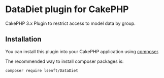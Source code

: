 # DataDiet plugin for CakePHP

CakePHP 3.x Plugin to restrict access to model data by group.

## Installation

You can install this plugin into your CakePHP application using [composer](http://getcomposer.org).

The recommended way to install composer packages is:

```
composer require lsenft/DataDiet
```
